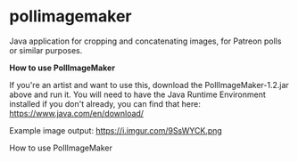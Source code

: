 # pollimagemaker
Java application for cropping and concatenating images, for Patreon polls or similar purposes.

<b>How to use PollImageMaker</b>

If you're an artist and want to use this, download the PollImageMaker-1.2.jar above and run it. You will need to have the Java Runtime Environment installed if you don't already, you can find that here: https://www.java.com/en/download/

Example image output: https://i.imgur.com/9SsWYCK.png

How to use PollImageMaker
